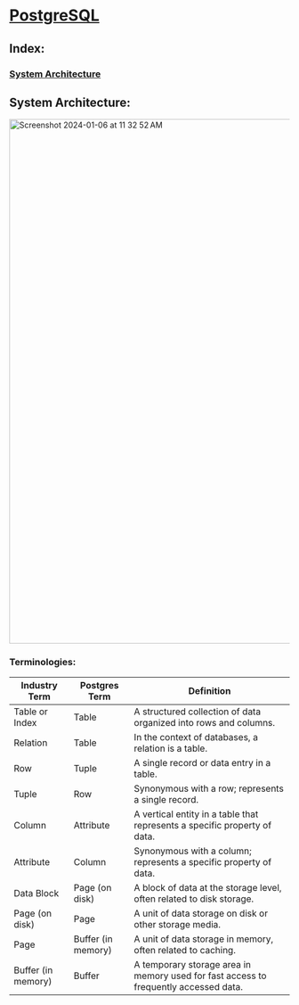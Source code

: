 # [PostgreSQL](https://training.enterprisedb.com/learn/lp/19/open-source-postgresql-learning-plan-v16)

## Index:
### [System Architecture](https://github.com/IshaanAdarsh/TIL/edit/main/PostgreSQL/PostgreSQL.md#system-architecture-1)




## System Architecture:
<img width="941" alt="Screenshot 2024-01-06 at 11 32 52 AM" src="https://github.com/IshaanAdarsh/TIL/assets/100434702/830c0ed2-5616-4cb7-9961-2c909d68fccf">

### Terminologies:

| Industry Term     | Postgres Term          | Definition                                               |
|-------------------|------------------------|----------------------------------------------------------|
| Table or Index    | Table                  | A structured collection of data organized into rows and columns. |
| Relation          | Table                  | In the context of databases, a relation is a table.       |
| Row               | Tuple                  | A single record or data entry in a table.                |
| Tuple             | Row                    | Synonymous with a row; represents a single record.       |
| Column            | Attribute              | A vertical entity in a table that represents a specific property of data. |
| Attribute         | Column                 | Synonymous with a column; represents a specific property of data. |
| Data Block        | Page (on disk)         | A block of data at the storage level, often related to disk storage. |
| Page (on disk)    | Page                   | A unit of data storage on disk or other storage media.    |
| Page             | Buffer (in memory)     | A unit of data storage in memory, often related to caching.|
| Buffer (in memory)| Buffer                 | A temporary storage area in memory used for fast access to frequently accessed data.|

